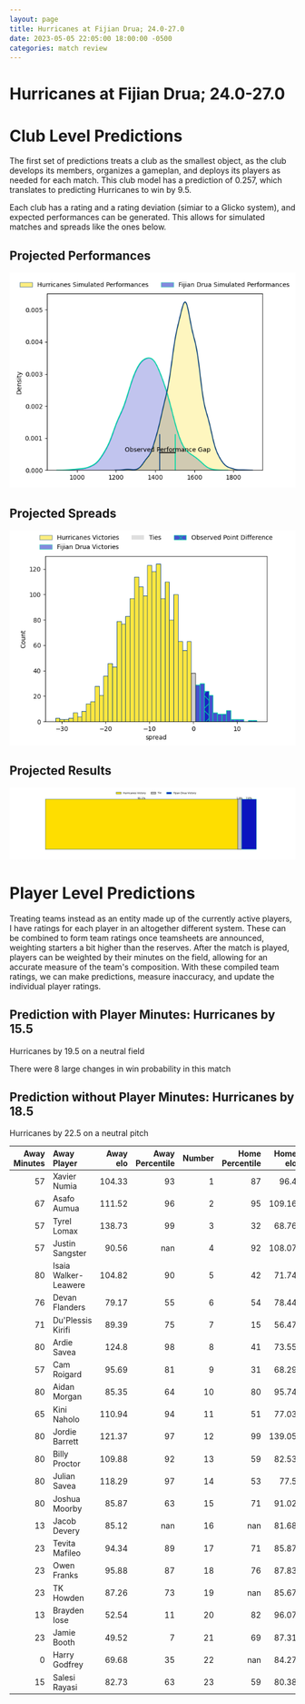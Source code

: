 ```yaml
---  
layout: page  
title: Hurricanes at Fijian Drua; 24.0-27.0  
date: 2023-05-05 22:05:00 18:00:00 -0500  
categories: match review  
---
```

# Hurricanes at Fijian Drua; 24.0-27.0

# Club Level Predictions


The first set of predictions treats a club as the smallest object, as the club develops its members, organizes a gameplan, and deploys its players as needed for each match. This club model has a prediction of 0.257, which translates to predicting Hurricanes to win by 9.5.

Each club has a rating and a rating deviation (simiar to a Glicko system), and expected performances can be generated. This allows for simulated matches and spreads like the ones below.
## Projected Performances


![Projected Performances](plots/performances_2023-05-05-FijianDrua-Hurricanes.png)
## Projected Spreads


![Projected Spreads](plots/spreads_2023-05-05-FijianDrua-Hurricanes.png)
## Projected Results


![Projected Results](plots/resultbar_2023-05-05-FijianDrua-Hurricanes.png)
# Player Level Predictions


Treating teams instead as an entity made up of the currently active players, I have ratings for each player in an altogether different system. These can be combined to form team ratings once teamsheets are announced, weighting starters a bit higher than the reserves. After the match is played, players can be weighted by their minutes on the field, allowing for an accurate measure of the team's composition. With these compiled team ratings, we can make predictions, measure inaccuracy, and update the individual player ratings.
## Prediction with Player Minutes: Hurricanes by 15.5


Hurricanes by 19.5 on a neutral field

There were 8 large changes in win probability in this match
## Prediction without Player Minutes: Hurricanes by 18.5


Hurricanes by 22.5 on a neutral pitch



|   Away Minutes | Away Player          |   Away elo |   Away Percentile |   Number |   Home Percentile |   Home elo | Home Player           |   Home Minutes |
|---------------:|:---------------------|-----------:|------------------:|---------:|------------------:|-----------:|:----------------------|---------------:|
|             57 | Xavier Numia         |     104.33 |                93 |        1 |                87 |      96.4  | Haereiti Hetet        |             53 |
|             67 | Asafo Aumua          |     111.52 |                96 |        2 |                95 |     109.16 | Tevita Ikanivere      |             80 |
|             57 | Tyrel Lomax          |     138.73 |                99 |        3 |                32 |      68.76 | Samuela Tawake        |             45 |
|             57 | Justin Sangster      |      90.56 |               nan |        4 |                92 |     108.07 | Isoa Nasilasila       |             80 |
|             80 | Isaia Walker-Leawere |     104.82 |                90 |        5 |                42 |      71.74 | Joseva Tamani         |             80 |
|             76 | Devan Flanders       |      79.17 |                55 |        6 |                54 |      78.44 | Vilive Miramira       |             80 |
|             71 | Du'Plessis Kirifi    |      89.39 |                75 |        7 |                15 |      56.47 | Kitione Salawa        |             25 |
|             80 | Ardie Savea          |     124.8  |                98 |        8 |                41 |      73.55 | Elia Canakaivata      |             63 |
|             57 | Cam Roigard          |      95.69 |                81 |        9 |                31 |      68.29 | Frank Lomani          |             53 |
|             80 | Aidan Morgan         |      85.35 |                64 |       10 |                80 |      95.74 | Teti Tela             |             53 |
|             65 | Kini Naholo          |     110.94 |                94 |       11 |                51 |      77.03 | Taniela Rakuro        |             80 |
|             80 | Jordie Barrett       |     121.37 |                97 |       12 |                99 |     139.05 | Kalaveti Ravouvou     |             80 |
|             80 | Billy Proctor        |     109.88 |                92 |       13 |                59 |      82.53 | Iosefo Masi           |             80 |
|             80 | Julian Savea         |     118.29 |                97 |       14 |                53 |      77.5  | Selestino Ravutaumada |             61 |
|             80 | Joshua Moorby        |      85.87 |                63 |       15 |                71 |      91.02 | Ilaisa Droasese       |             80 |
|             13 | Jacob Devery         |      85.12 |               nan |       16 |               nan |      81.68 | Mesulame Dolokoto     |              1 |
|             23 | Tevita Mafileo       |      94.34 |                89 |       17 |                71 |      85.87 | Livai Natave          |             27 |
|             23 | Owen Franks          |      95.88 |                87 |       18 |                76 |      87.83 | Jone Koroiduadua      |             35 |
|             23 | TK Howden            |      87.26 |                73 |       19 |               nan |      85.67 | Etonia Waqa           |             16 |
|             13 | Brayden Iose         |      52.54 |                11 |       20 |                82 |      96.07 | Ratu Meli Derenalagi  |             55 |
|             23 | Jamie Booth          |      49.52 |                 7 |       21 |                69 |      87.31 | Peni Matawalu         |             27 |
|              0 | Harry Godfrey        |      69.68 |                35 |       22 |               nan |      84.27 | Kemu Valetini         |             27 |
|             15 | Salesi Rayasi        |      82.73 |                63 |       23 |                59 |      80.38 | Eroni Sau             |             19 |

